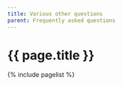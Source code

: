 ```yaml
---
title: Various other questions
parent: Frequently asked questions
---
```


# {{ page.title }}

{% include pagelist %}

